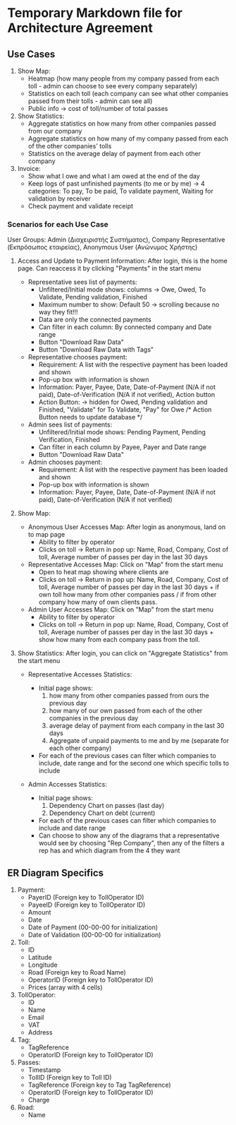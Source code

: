 # Temporary Markdown file for Architecture Agreement


## Use Cases

1. Show Map:
   - Heatmap (how many people from my company passed from each toll - admin can choose to see every company separately)
   - Statistics on each toll (each company can see what other companies passed from their tolls - admin can see all)
   - Public info -> cost of toll/number of total passes
2. Show Statistics: 
   - Aggregate statistics on how many from other companies passed from our company 
   - Aggregate statistics on how many of my company passed from each of the other companies' tolls
   - Statistics on the average delay of payment from each other company
3. Invoice: 
   - Show what I owe and what I am owed at the end of the day
   - Keep logs of past unfinished payments (to me or by me) -> 4 categories: To pay, To be paid, To validate payment, Waiting for validation by receiver
   - Check payment and validate receipt

### Scenarios for each Use Case

User Groups: Admin (Διαχειριστής Συστήματος), Company Representative (Εκπρόσωπος εταιρείας), Anonymous User (Ανώνυμος Χρήστης)

1. Access and Update to Payment Information:
   After login, this is the home page. Can reaccess it by clicking "Payments" in the start menu
   -  Representative sees list of payments:
      - Unfiltered/Initial mode shows:  columns -> Owe, Owed, To Validate, Pending validation, Finished
      - Maximum number to show: Default 50 -> scrolling because no way they fit!!!
      - Data are only the connected payments 
      - Can filter in each column: By connected company and Date range
      - Button "Download Raw Data"
      - Button "Download Raw Data with Tags"
   - Representative chooses payment:
      - Requirement: A list with the respective payment has been loaded and shown
      - Pop-up box with information is shown
      - Information: Payer, Payee, Date, Date-of-Payment (N/A if not paid), Date-of-Verification (N/A if not verified), Action button
      - Action Button: -> hidden for Owed, Pending validation and Finished, "Validate" for To Validate, "Pay" for Owe
      /* Action Button needs to update database */
   - Admin sees list of payments:
      - Unfiltered/Initial mode shows: Pending Payment, Pending Verification, Finished
      - Can filter in each column by Payee, Payer and Date range
      - Button "Download Raw Data"
   - Admin chooses payment:
      - Requirement: A list with the respective payment has been loaded and shown
      - Pop-up box with information is shown
      - Information: Payer, Payee, Date, Date-of-Payment (N/A if not paid), Date-of-Verification (N/A if not verified)

2. Show Map:
   - Anonymous User Accesses Map:
   After login as anonymous, land on to map page
      - Ability to filter by operator
      - Clicks on toll -> Return in pop up: Name, Road, Company, Cost of toll, Average number of passes per day in the last 30 days
   - Representative Accesses Map:
     Click on "Map" from the start menu
      - Open to heat map showing where clients are
      - Clicks on toll -> Return in pop up: Name, Road, Company, Cost of toll, Average number of passes per day in the last 30 days +
        if own toll how many from other companies pass / if from other company how many of own clients pass. 
   - Admin User Accesses Map:
   Click on "Map" from the start menu
     - Ability to filter by operator
     - Clicks on toll -> Return in pop up: Name, Road, Company, Cost of toll, Average number of passes per day in the last 30 days + show how many from each company pass from the toll.
    
3. Show Statistics:
   After login, you can click on "Aggregate Statistics" from the start menu
   - Representative Accesses Statistics:
     - Initial page shows:
          1. how many from other companies passed from ours the previous day
          2. how many of our own passed from each of the other companies in the previous day 
          3. average delay of payment from each company in the last 30 days
          4. Aggregate of unpaid payments to me and by me (separate for each other company)
     - For each of the previous cases can filter which companies to include, date range and for the second one which specific tolls to include

   - Admin Accesses Statistics:
     - Initial page shows:
          1. Dependency Chart on passes (last day)
          2. Dependency Chart on debt (current)
     - For each of the previous cases can filter which companies to include and date range
     - Can choose to show any of the diagrams that a representative would see by choosing "Rep Company", then any of the filters a rep has and which diagram from the 4 they want

## ER Diagram Specifics

1. Payment:
   - PayerID (Foreign key to TollOperator ID)
   - PayeeID (Foreign key to TollOperator ID)
   - Amount
   - Date
   - Date of Payment (00-00-00 for initialization)
   - Date of Validation (00-00-00 for initialization)
2. Toll:
   - ID
   - Latitude
   - Longitude
   - Road (Foreign key to Road Name)
   - OperatorID (Foreign key to TollOperator ID)
   - Prices (array with 4 cells)
3. TollOperator:
   - ID
   - Name
   - Email
   - VAT
   - Address
4. Tag:
   - TagReference
   - OperatorID (Foreign key to TollOperator ID)
5. Passes:
   - Timestamp
   - TollID (Foreign key to Toll ID)
   - TagReference (Foreign key to Tag TagReference)
   - OperatorID (Foreign key to TollOperator ID)
   - Charge  
6. Road:
   - Name
